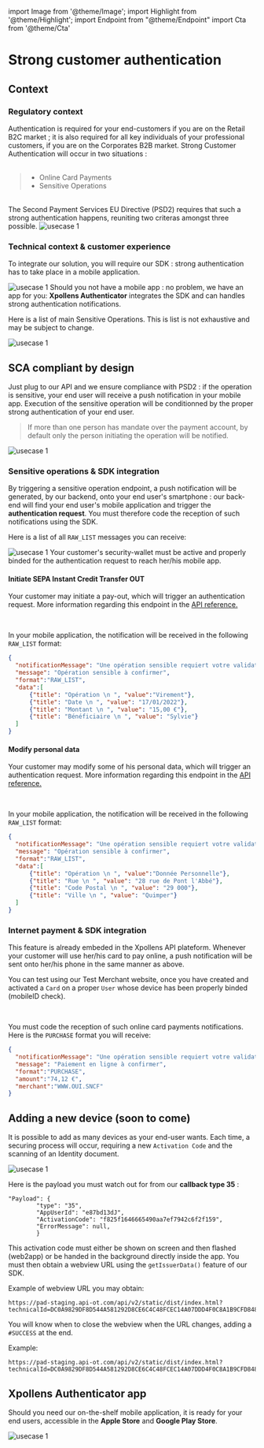 import Image from '@theme/Image';
import Highlight from '@theme/Highlight';
import Endpoint from "@theme/Endpoint"
import Cta from '@theme/Cta'





# Strong customer authentication 





## Context

### Regulatory context

Authentication is required for your end-customers if you are on the Retail B2C market ; it is also required for all key individuals of your professional customers, if you are on the Corporates B2B market. Strong Customer Authentication will occur in two situations : <br/><br/>


> - Online Card Payments
> - Sensitive Operations

<br/>

<Highlight>
The Second Payment Services EU Directive (PSD2) requires that such a strong authentication happens, reuniting two criteras amongst three possible.
</Highlight>

<Image src="docs/SCA-regulatory-context.png" alt="usecase 1"/>

### Technical context & customer experience

To integrate our solution, you will require our SDK : strong authentication has to take place in a mobile application.

<Image src="docs/SCA-screens.png" alt="usecase 1"/>

<Highlight type="tip">
  Should you not have a mobile app : no problem, we have an app for you: <b class="term">Xpollens Authenticator</b> integrates the SDK and can handles strong authentication notifications.
</Highlight>

Here is a list of main Sensitive Operations. This is list is not exhaustive and may be subject to change.

<Image src="docs/SCA-sensitive-operations.png" alt="usecase 1"/>




## SCA compliant by design

Just plug to our API and we ensure compliance with PSD2 : if the operation is sensitive, your end user will receive a push notification in your mobile app. Execution of the sensitive operation will be conditionned by the proper strong authentication of your end user.

> If more than one person has mandate over the payment account, by default only the person initiating the operation will be notified.

<Image src="docs/SCA-flowchart-virement.png" alt="usecase 1"/>

### Sensitive operations & SDK integration

By triggering a sensitive operation endpoint, a push notification will be generated, by our backend, onto your end user's smartphone : our back-end will find your end user's mobile application and trigger the **authentication request**. You must therefore code the reception of such notifications using the SDK.

Here is a list of all ``` RAW_LIST ``` messages you can receive:

<Image src="docs/SCA-format-rawlist.png" alt="usecase 1"/>

<Highlight type="caution">
Your customer's security-wallet must be active and properly binded for the authentication request to reach her/his mobile app.
</Highlight>

#### Initiate SEPA Instant Credit Transfer OUT

Your customer may initiate a pay-out, which will trigger an authentication request.
More information regarding this endpoint in the [API reference.](/api/SCTINST)

<Endpoint apiUrl="/v2.0/Transfers.InstantPayment" path="/api/v2.0/users/{AppUserId}/sctinst" method="post"/>

<Cta
  context="doc"
  ui="button"
  link="/api/SCTINST#post-/api/v2.0/users/-AppUserId-/sctinst"
  label="Try it out"
/>
<br/>

In your mobile application, the notification will be received in the following ``` RAW_LIST ``` format:

```json
{
  "notificationMessage": "Une opération sensible requiert votre validation",
  "message": "Opération sensible à confirmer",
  "format":"RAW_LIST",
  "data":[
      {"title": "Opération \n ", "value":"Virement"},
      {"title": "Date \n ", "value": "17/01/2022"},
      {"title": "Montant \n ", "value": "15,00 €"},
      {"title": "Bénéficiaire \n ", "value": "Sylvie"}
  ]
}
```

#### Modify personal data

Your customer may modify some of his personal data, which will trigger an authentication request.
More information regarding this endpoint in the [API reference.](/api/Core)

<Endpoint apiUrl="/v1.0/migrationProxy" path="/api/v1.1/users/{userid}" method="put"/>

<Cta
  context="doc"
  ui="button"
  link="/api/Core#put-/api/v1.1/users/-userid-"
  label="Try it out"
/>
<br/>

In your mobile application, the notification will be received in the following ``` RAW_LIST ``` format:
```json
{
  "notificationMessage": "Une opération sensible requiert votre validation",
  "message": "Opération sensible à confirmer",
  "format":"RAW_LIST",
  "data":[
      {"title": "Opération \n ", "value":"Donnée Personnelle"},
      {"title": "Rue \n ", "value": "28 rue de Pont l'Abbé"},
      {"title": "Code Postal \n ", "value": "29 000"},
      {"title": "Ville \n ", "value": "Quimper"}
  ]
}
```

### Internet payment  & SDK integration

This feature is already embeded in the Xpollens API plateform. Whenever your customer will use her/his card to pay online, a push notification will be sent onto her/his phone in the same manner as above.

You can test using our Test Merchant website, once you have created and activated a ```Card``` on a proper ```User``` whose device has been properly binded (mobileID check).

<Cta
  context="doc"
  ui="button"
  link="https://ssl-liv-u6f-fo-acs-ve-nps.wlp-acs.com/acs-protocol-102-test-service/"
  label="Try it out"
/>
<br/>

You must code the reception of such online card payments notifications. Here is the ``` PURCHASE ``` format you will receive:
```json
{
  "notificationMessage": "Une opération sensible requiert votre validation",
  "message": "Paiement en ligne à confirmer",
  "format":"PURCHASE",
  "amount":"74,12 €",
  "merchant":"WWW.OUI.SNCF"
}
```

## Adding a new device (soon to come)

It is possible to add as many devices as your end-user wants. Each time, a securing process will occur, requiring a new ``` Activation Code ``` and the scanning of an Identity document.

<Image src="docs/SCA-new-qr-code.png" alt="usecase 1"/>

<br/>

Here is the payload you must watch out for from our **callback type 35** :

```
"Payload": {
        "type": "35",
        "AppUserId": "e87bd13dJ",
        "ActivationCode": "f825f1646665490aa7ef7942c6f2f159",
        "ErrorMessage": null,
        }
```

This activation code must either be shown on screen and then flashed (web2app) or be handed in the background directly inside the app. You must then obtain a webview URL using the ``` getIssuerData() ``` feature of our SDK.

Example of webview URL you may obtain:
```
https://pad-staging.api-ot.com/api/v2/static/dist/index.html?technicalId=DC0A9829DF8D544A581292D8CE6C4C48FCEC14A07DDD4F0C8A1B9CFD8487711CB7A49C47047521DF3C9967215B5D7937310E26743193A7D5431AB2DA9A27AFE4&token=J5Ti9Y9p
```

You will know when to close the webview when the URL changes, adding a ``` #SUCCESS ``` at the end.

Example:
```
https://pad-staging.api-ot.com/api/v2/static/dist/index.html?technicalId=DC0A9829DF8D544A581292D8CE6C4C48FCEC14A07DDD4F0C8A1B9CFD8487711CB7A49C47047521DF3C9967215B5D7937310E26743193A7D5431AB2DA9A27AFE4&token=J5Ti9Y9p#SUCCESS
```



## Xpollens Authenticator app

Should you need our on-the-shelf mobile application, it is ready for your end users, accessible in the **Apple Store** and **Google Play Store**.

<Image src="docs/SCA-xpollens-authenticator.png" alt="usecase 1"/>

<!-- iframe width="675" height="380" src="https://youtu.be/ovGkP9y40NY" -->
